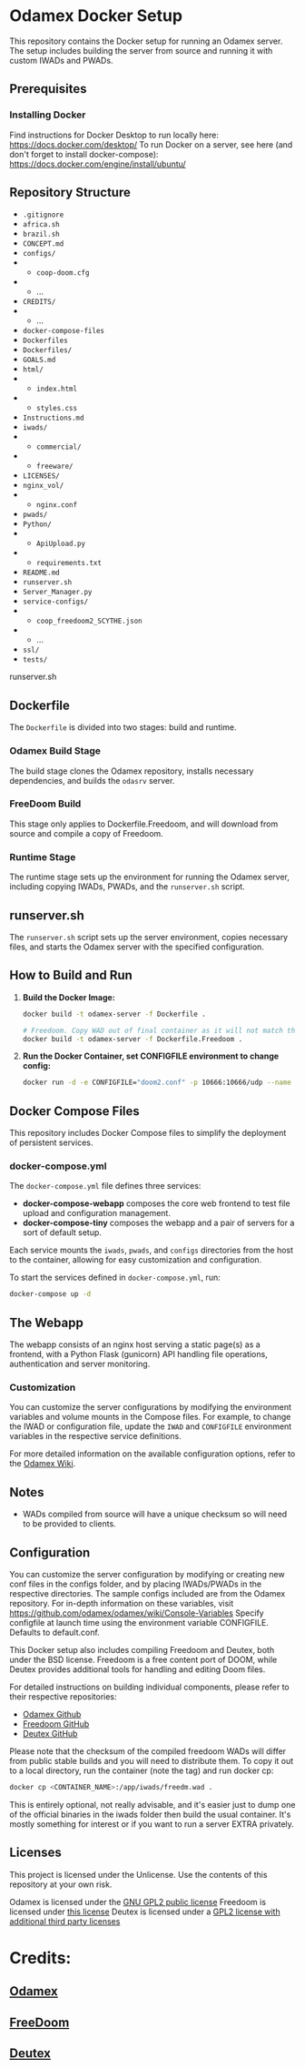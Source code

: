 # Odamex Docker Setup

This repository contains the Docker setup for running an Odamex server. The setup includes building the server from source and running it with custom IWADs and PWADs.

## Prerequisites

### Installing Docker

Find instructions for Docker Desktop to run locally here: https://docs.docker.com/desktop/
To run Docker on a server, see here (and don't forget to install docker-compose): https://docs.docker.com/engine/install/ubuntu/


## Repository Structure

- `.gitignore`
- `africa.sh`
- `brazil.sh`
- `CONCEPT.md`
- `configs/`
- - `coop-doom.cfg`
- - ...
- `CREDITS/`
- - ...
- `docker-compose-files`
- `Dockerfiles`
- `Dockerfiles/`
- `GOALS.md`
- `html/`
- - `index.html`
- - `styles.css`
- `Instructions.md`
- `iwads/`
- - `commercial/`
- - `freeware/`
- `LICENSES/`
- `nginx_vol/`
- - `nginx.conf`
- `pwads/`
- `Python/`
- - `ApiUpload.py`
- - `requirements.txt`
- `README.md`
- `runserver.sh`
- `Server_Manager.py`
- `service-configs/`
- - `coop_freedoom2_SCYTHE.json`
- - ...
- `ssl/`
- `tests/`

runserver.sh

## Dockerfile

The `Dockerfile` is divided into two stages: build and runtime.

### Odamex Build Stage

The build stage clones the Odamex repository, installs necessary dependencies, and builds the `odasrv` server.

### FreeDoom Build

This stage only applies to Dockerfile.Freedoom, and will download from source and compile a copy of Freedoom.

### Runtime Stage

The runtime stage sets up the environment for running the Odamex server, including copying IWADs, PWADs, and the `runserver.sh` script.

## runserver.sh

The `runserver.sh` script sets up the server environment, copies necessary files, and starts the Odamex server with the specified configuration.

## How to Build and Run

1. **Build the Docker Image:**

   ```sh
   docker build -t odamex-server -f Dockerfile .
   ```

   ```sh
   # Freedoom. Copy WAD out of final container as it will not match the hashsums of pre-existing binaries.
   docker build -t odamex-server -f Dockerfile.Freedoom .
   ```
   

2. **Run the Docker Container, set CONFIGFILE environment to change config:**

   ```sh
   docker run -d -e CONFIGFILE="doom2.conf" -p 10666:10666/udp --name odamex-server odamex-server
   ```

## Docker Compose Files

This repository includes Docker Compose files to simplify the deployment of persistent services.

### docker-compose.yml

The `docker-compose.yml` file defines three services:

- **docker-compose-webapp** composes the core web frontend to test file upload and configuration management.
- **docker-compose-tiny** composes the webapp and a pair of servers for a sort of default setup.

Each service mounts the `iwads`, `pwads`, and `configs` directories from the host to the container, allowing for easy customization and configuration.

To start the services defined in `docker-compose.yml`, run:

```sh
docker-compose up -d
```

## The Webapp

The webapp consists of an nginx host serving a static page(s) as a frontend, with a Python Flask (gunicorn) API handling file operations, authentication and server monitoring.

### Customization

You can customize the server configurations by modifying the environment variables and volume mounts in the Compose files. For example, to change the IWAD or configuration file, update the `IWAD` and `CONFIGFILE` environment variables in the respective service definitions.

For more detailed information on the available configuration options, refer to the [Odamex Wiki](https://github.com/odamex/odamex/wiki/Console-Variables).

## Notes
- WADs compiled from source will have a unique checksum so will need to be provided to clients.

## Configuration

You can customize the server configuration by modifying or creating new conf files in the configs folder, and by placing IWADs/PWADs in the respective directories.
The sample configs included are from the Odamex repository. For in-depth information on these variables, visit https://github.com/odamex/odamex/wiki/Console-Variables
Specify configfile at launch time using the environment variable CONFIGFILE. Defaults to default.conf.

This Docker setup also includes compiling Freedoom and Deutex, both under the BSD license. Freedoom is a free content port of DOOM, while Deutex provides additional tools for handling and editing Doom files.

For detailed instructions on building individual components, please refer to their respective repositories:

- [Odamex Github](https://github.com/odamex/odamex.git)
- [Freedoom GitHub](https://github.com/freedoom/freedoom)
- [Deutex GitHub](https://github.com/Doom-Utils/deutex)

Please note that the checksum of the compiled freedoom WADs will differ from public stable builds and you will need to distribute them.
To copy it out to a local directory, run the container (note the tag) and run docker cp:
```sh
docker cp <CONTAINER_NAME>:/app/iwads/freedm.wad .
```

This is entirely optional, not really advisable, and it's easier just to dump one of the official binaries in the iwads folder then build the usual container.
It's mostly something for interest or if you want to run a server EXTRA privately.

## Licenses

This project is licensed under the  Unlicense. Use the contents of this repository at your own risk. 

Odamex is licensed under the [GNU GPL2 public license](https://github.com/odamex/odamex/blob/stable/LICENSE) 
Freedoom is licensed under [this license](https://github.com/freedoom/freedoom/blob/master/COPYING.adoc)
Deutex is licensed under a [GPL2 license with additional third party licenses](https://github.com/Doom-Utils/deutex/blob/master/LICENSE)

# Credits:
## [Odamex](https://github.com/odamex/odamex/blob/stable/MAINTAINERS)
## [FreeDoom](https://github.com/freedoom/freedoom/blob/master/CREDITS)
## [Deutex](https://github.com/Doom-Utils/deutex/blob/master/AUTHORS)
